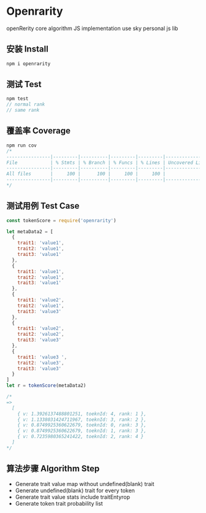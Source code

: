 # Openrarity

openRerity core algorithm JS implementation
use sky personal js lib

## 安装 Install

```js
npm i openrarity
```

## 测试 Test

```js
npm test
// normal rank
// same rank
```

## 覆盖率 Coverage

```js
npm run cov
/*
----------------|---------|----------|---------|---------|-------------------
File            | % Stmts | % Branch | % Funcs | % Lines | Uncovered Line #s
----------------|---------|----------|---------|---------|-------------------
All files       |     100 |      100 |     100 |     100 |
----------------|---------|----------|---------|---------|-------------------
*/
```

## 测试用例 Test Case

```js
const tokenScore = require('openrarity')

let metaData2 = [
  {
    trait1: 'value1',
    trait2: 'value1',
    trait3: 'value1'
  },
  {
    trait1: 'value1',
    trait2: 'value1',
    trait3: 'value1'
  },
  {
    trait1: 'value2',
    trait2: 'value1',
    trait3: 'value3'
  },
  {
    trait1: 'value2',
    trait2: 'value2',
    trait3: 'value3'
  },
  {
    trait1: 'value3 ',
    trait2: 'value3',
    trait3: 'value3'
  }
]
let r = tokenScore(metaData2)

/*
=>
  [
    { v: 1.3926137488801251, toeknId: 4, rank: 1 },
    { v: 1.1338031424711967, toeknId: 3, rank: 2 },
    { v: 0.8749925360622679, toeknId: 0, rank: 3 },
    { v: 0.8749925360622679, toeknId: 1, rank: 3 },
    { v: 0.7235980365241422, toeknId: 2, rank: 4 }
  ]
*/
```

## 算法步骤 Algorithm Step

- Generate trait value map without undefined(blank) trait
- Generate undefined(blank) trait for every token
- Generate trait value stats include traitEntyrop
- Generate token trait probability list

